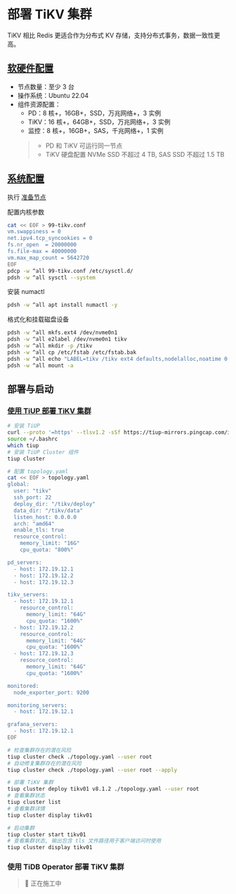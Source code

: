 # 部署 TiKV 集群

TiKV 相比 Redis 更适合作为分布式 KV 存储，支持分布式事务，数据一致性更高。

## [软硬件配置](https://docs.pingcap.com/zh/tidb/stable/hardware-and-software-requirements)

* 节点数量：至少 3 台
* 操作系统：Ubuntu 22.04
* 组件资源配置：
    * PD：8 核+，16GB+，SSD，万兆网络+，3 实例
    * TiKV：16 核+，64GB+，SSD，万兆网络+，3 实例
    * 监控：8 核+，16GB+，SAS，千兆网络+，1 实例
    > * PD 和 TiKV 可运行同一节点
    > * TiKV 硬盘配置 NVMe SSD 不超过 4 TB, SAS SSD 不超过 1.5 TB

## [系统配置](https://docs.pingcap.com/zh/tidb/stable/check-before-deployment)

执行 [准备节点](../docs/0-prepare.md)

配置内核参数

```bash
cat << EOF > 99-tikv.conf
vm.swappiness = 0
net.ipv4.tcp_syncookies = 0
fs.nr_open  = 20000000
fs.file-max = 40000000
vm.max_map_count = 5642720
EOF
pdcp -w ^all 99-tikv.conf /etc/sysctl.d/
pdsh -w ^all sysctl --system
```

安装 numactl

```bash
pdsh -w ^all apt install numactl -y
```

格式化和挂载磁盘设备

```bash
pdsh -w ^all mkfs.ext4 /dev/nvme0n1
pdsh -w ^all e2label /dev/nvme0n1 tikv
pdsh -w ^all mkdir -p /tikv
pdsh -w ^all cp /etc/fstab /etc/fstab.bak
pdsh -w ^all echo "LABEL=tikv /tikv ext4 defaults,nodelalloc,noatime 0 2" >> /etc/fstab
pdsh -w ^all mount -a
```

## 部署与启动

### [使用 TiUP 部署 TiKV 集群](https://docs.pingcap.com/zh/tidb/stable/production-deployment-using-tiup)

```bash
# 安装 TiUP
curl --proto '=https' --tlsv1.2 -sSf https://tiup-mirrors.pingcap.com/install.sh | sh
source ~/.bashrc
which tiup
# 安装 TiUP Cluster 组件
tiup cluster

# 配置 topology.yaml
cat << EOF > topology.yaml
global:
  user: "tikv"
  ssh_port: 22
  deploy_dir: "/tikv/deploy"
  data_dir: "/tikv/data"
  listen_host: 0.0.0.0
  arch: "amd64"
  enable_tls: true
  resource_control:
    memory_limit: "16G"
    cpu_quota: "800%"

pd_servers:
  - host: 172.19.12.1
  - host: 172.19.12.2
  - host: 172.19.12.3

tikv_servers:
  - host: 172.19.12.1
    resource_control:
      memory_limit: "64G"
      cpu_quota: "1600%"
  - host: 172.19.12.2
    resource_control:
      memory_limit: "64G"
      cpu_quota: "1600%"
  - host: 172.19.12.3
    resource_control:
      memory_limit: "64G"
      cpu_quota: "1600%"

monitored:
  node_exporter_port: 9200

monitoring_servers:
  - host: 172.19.12.1

grafana_servers:
  - host: 172.19.12.1
EOF

# 检查集群存在的潜在风险
tiup cluster check ./topology.yaml --user root
# 自动修复集群存在的潜在风险
tiup cluster check ./topology.yaml --user root --apply

# 部署 TiKV 集群
tiup cluster deploy tikv01 v8.1.2 ./topology.yaml --user root
# 查看集群状态
tiup cluster list
# 查看集群详情
tiup cluster display tikv01

# 启动集群
tiup cluster start tikv01
# 查看集群状态, 输出包含 tls 文件路径用于客户端访问时使用
tiup cluster display tikv01

```

### 使用 TiDB Operator 部署 TiKV 集群

> 🚧️ 正在施工中
